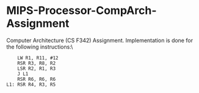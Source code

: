 # MIPS-Processor-CompArch-Assignment

Computer Architecture (CS F342) Assignment. Implementation is done for the following instructions:\
    
```
    LW R1, R11, #12
    RSR R3, R8, R2
    LSR R2, R1, R3
    J L1
    RSR R6, R6, R6
L1: RSR R4, R3, R5
```
